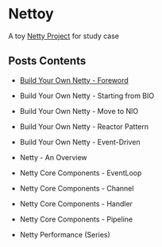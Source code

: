 # Nettoy

A toy [Netty Project](https://github.com/netty/netty) for study case

## Posts Contents

- [Build Your Own Netty - Foreword](src/main/resources/Build%20Your%20Own%20Netty%20-%20Foreword.md)

- Build Your Own Netty - Starting from BIO

- Build Your Own Netty - Move to NIO

- Build Your Own Netty - Reactor Pattern

- Build Your Own Netty - Event-Driven

- Netty - An Overview

- Netty Core Components - EventLoop

- Netty Core Components - Channel

- Netty Core Components - Handler

- Netty Core Components - Pipeline

- Netty Performance (Series)

